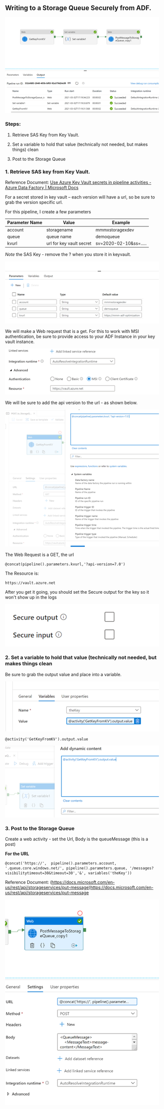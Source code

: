 ## Writing to a Storage Queue Securely from ADF.

![Graphical user interface, text Description automatically generated](media/f81ce843cdc964346339fa713b0db139.png)

### Steps:

1.  Retrieve SAS Key from Key Vault.

2.  Set a variable to hold that value (technically not needed, but makes things)
    clean

3.  Post to the Storage Queue


### 1. Retrieve SAS key from Key Vault.

Reference Document: [Use Azure Key Vault secrets in pipeline activities - Azure
Data Factory \| Microsoft
Docs](https://docs.microsoft.com/en-us/azure/data-factory/how-to-use-azure-key-vault-secrets-pipeline-activities)

For a secret stored in key vault – each version will have a url, so be sure to
grab the version specific url.

For this pipeline, I create a few parameters


|Parameter Name | Value| Example |
------ | ------ | ------ 
|account   | storagename  | mmmxstoragexdev |
|queue | queue name| demoqueue|
|kvurl | url for key vault secret| sv=2020-02-10&ss=.....|

*Note* the SAS Key - remove the ? when you store it in keyvault.

![Graphical user interface, table Description automatically generated](media/09e3e75c4244c5e74ff39f9fe4684614.png)

We will make a Web request that is a get. For this to work with MSI
authentication, be sure to provide access to your ADF Instance in your key vault
instance.

![Graphical user interface, text, application, email Description automatically generated](media/13c258acff40bca82a605754037a383d.png)

We will be sure to add the api version to the url - as shown below.

![Graphical user interface, application Description automatically generated](media/9dcea0a4cc3687f638788de9534adf41.png)

The Web Request is a GET, the url 

```
@concat(pipeline().parameters.kvurl,'?api-version=7.0')
```
The Resource is:
```
https://vault.azure.net
```

After you get it going, you should set the Secure output for the key so it won't show up in the logs

![](media/SecureInputOutput.PNG)

### 2.  Set a variable to hold that value (technically not needed, but makes things clean

Be sure to grab the output value and place into a variable.

![Graphical user interface, text, application Description automatically generated](media/f18427421bd98d7e551f553a779f50f9.png)

```
@activity('GetKeyFromKV').output.value
```


![Graphical user interface, application Description automatically generated](media/b9ec104398bd44e2a142c23ecb48215f.png)

### 3.  Post to the Storage Queue

Create a web activity  - set the Url, Body is the queueMessage (this is a post)

**For the URL**
```
@concat('https://',  pipeline().parameters.account, '.queue.core.windows.net/', pipeline().parameters.queue, '/messages?visibilitytimeout=30&timeout=30','&', variables('theKey'))
```

Reference Document: (https://docs.microsoft.com/en-us/rest/api/storageservices/put-message)<https://docs.microsoft.com/en-us/rest/api/storageservices/put-message>

![Graphical user interface, text, application Description automatically generated](media/afc5cc7d0b99603c9a94e678e90b0fa9.png)
